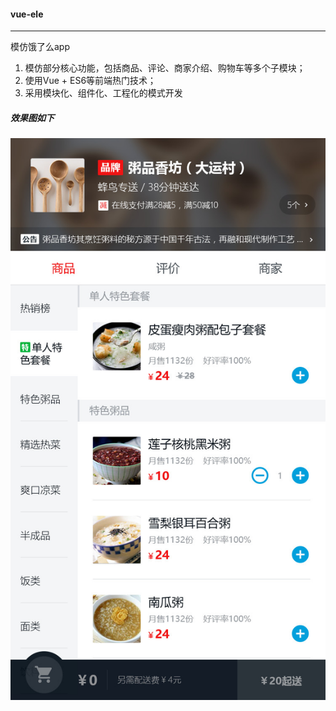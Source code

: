 #### vue-ele

---

模仿饿了么app
1. 模仿部分核心功能，包括商品、评论、商家介绍、购物车等多个子模块；
2. 使用Vue + ES6等前端热门技术；
3. 采用模块化、组件化、工程化的模式开发

##### 效果图如下
![](./goods.jpg)